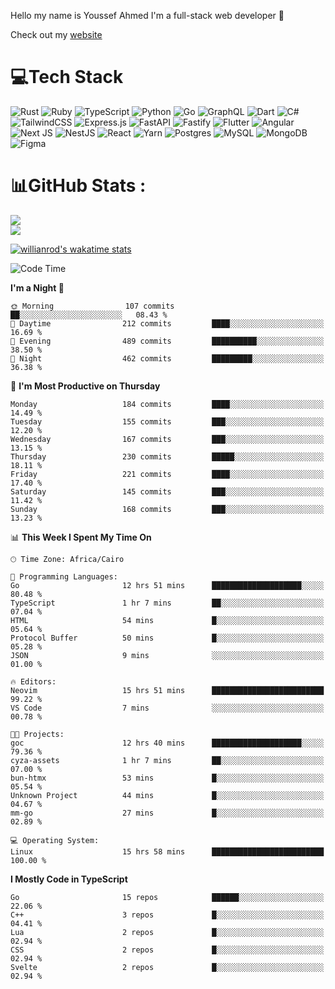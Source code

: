 Hello my name is Youssef Ahmed I'm a full-stack web developer 👋

Check out my [website](https://youssefahmed.vercel.app)
 
# 💻Tech Stack

![Rust](https://img.shields.io/badge/rust-%23000000.svg?style=for-the-badge&logo=rust&logoColor=white) ![Ruby](https://img.shields.io/badge/ruby-%23CC342D.svg?style=for-the-badge&logo=ruby&logoColor=white) ![TypeScript](https://img.shields.io/badge/typescript-%23007ACC.svg?style=for-the-badge&logo=typescript&logoColor=white) ![Python](https://img.shields.io/badge/python-3670A0?style=for-the-badge&logo=python&logoColor=ffdd54) ![Go](https://img.shields.io/badge/go-%2300ADD8.svg?style=for-the-badge&logo=go&logoColor=white) ![GraphQL](https://img.shields.io/badge/-GraphQL-E10098?style=for-the-badge&logo=graphql&logoColor=white) ![Dart](https://img.shields.io/badge/dart-%230175C2.svg?style=for-the-badge&logo=dart&logoColor=white) ![C#](https://img.shields.io/badge/c%23-%23239120.svg?style=for-the-badge&logo=c-sharp&logoColor=white) ![TailwindCSS](https://img.shields.io/badge/tailwindcss-%2338B2AC.svg?style=for-the-badge&logo=tailwind-css&logoColor=white) ![Express.js](https://img.shields.io/badge/express.js-%23404d59.svg?style=for-the-badge&logo=express&logoColor=%2361DAFB) ![FastAPI](https://img.shields.io/badge/FastAPI-005571?style=for-the-badge&logo=fastapi) ![Fastify](https://img.shields.io/badge/fastify-%23000000.svg?style=for-the-badge&logo=fastify&logoColor=white) ![Flutter](https://img.shields.io/badge/Flutter-%2302569B.svg?style=for-the-badge&logo=Flutter&logoColor=white) ![Angular](https://img.shields.io/badge/angular-%23DD0031.svg?style=for-the-badge&logo=angular&logoColor=white) ![Next JS](https://img.shields.io/badge/Next-black?style=for-the-badge&logo=next.js&logoColor=white) ![NestJS](https://img.shields.io/badge/nestjs-%23E0234E.svg?style=for-the-badge&logo=nestjs&logoColor=white) ![React](https://img.shields.io/badge/react-%2320232a.svg?style=for-the-badge&logo=react&logoColor=%2361DAFB) ![Yarn](https://img.shields.io/badge/yarn-%232C8EBB.svg?style=for-the-badge&logo=yarn&logoColor=white) ![Postgres](https://img.shields.io/badge/postgres-%23316192.svg?style=for-the-badge&logo=postgresql&logoColor=white) ![MySQL](https://img.shields.io/badge/mysql-%2300f.svg?style=for-the-badge&logo=mysql&logoColor=white) ![MongoDB](https://img.shields.io/badge/MongoDB-%234ea94b.svg?style=for-the-badge&logo=mongodb&logoColor=white)     ![Figma](https://img.shields.io/badge/figma-%23F24E1E.svg?style=for-the-badge&logo=figma&logoColor=white)

# 📊GitHub Stats :

![](https://github-readme-stats.vercel.app/api?username=joetifa2003&theme=tokyonight&hide_border=false&include_all_commits=false&count_private=false)<br/>
![](https://github-readme-streak-stats.herokuapp.com/?user=joetifa2003&theme=tokyonight&hide_border=false)<br/>

[![willianrod's wakatime stats](https://github-readme-stats.vercel.app/api/wakatime?username=joetifa2003&layout=compact)](https://github.com/anuraghazra/github-readme-stats)
<!--START_SECTION:waka-->
![Code Time](http://img.shields.io/badge/Code%20Time-1%2C699%20hrs%2058%20mins-blue)

**I'm a Night 🦉** 

```text
🌞 Morning                107 commits         ██░░░░░░░░░░░░░░░░░░░░░░░   08.43 % 
🌆 Daytime                212 commits         ████░░░░░░░░░░░░░░░░░░░░░   16.69 % 
🌃 Evening                489 commits         ██████████░░░░░░░░░░░░░░░   38.50 % 
🌙 Night                  462 commits         █████████░░░░░░░░░░░░░░░░   36.38 % 
```
📅 **I'm Most Productive on Thursday** 

```text
Monday                   184 commits         ████░░░░░░░░░░░░░░░░░░░░░   14.49 % 
Tuesday                  155 commits         ███░░░░░░░░░░░░░░░░░░░░░░   12.20 % 
Wednesday                167 commits         ███░░░░░░░░░░░░░░░░░░░░░░   13.15 % 
Thursday                 230 commits         █████░░░░░░░░░░░░░░░░░░░░   18.11 % 
Friday                   221 commits         ████░░░░░░░░░░░░░░░░░░░░░   17.40 % 
Saturday                 145 commits         ███░░░░░░░░░░░░░░░░░░░░░░   11.42 % 
Sunday                   168 commits         ███░░░░░░░░░░░░░░░░░░░░░░   13.23 % 
```


📊 **This Week I Spent My Time On** 

```text
🕑︎ Time Zone: Africa/Cairo

💬 Programming Languages: 
Go                       12 hrs 51 mins      ████████████████████░░░░░   80.48 % 
TypeScript               1 hr 7 mins         ██░░░░░░░░░░░░░░░░░░░░░░░   07.04 % 
HTML                     54 mins             █░░░░░░░░░░░░░░░░░░░░░░░░   05.64 % 
Protocol Buffer          50 mins             █░░░░░░░░░░░░░░░░░░░░░░░░   05.28 % 
JSON                     9 mins              ░░░░░░░░░░░░░░░░░░░░░░░░░   01.00 % 

🔥 Editors: 
Neovim                   15 hrs 51 mins      █████████████████████████   99.22 % 
VS Code                  7 mins              ░░░░░░░░░░░░░░░░░░░░░░░░░   00.78 % 

🐱‍💻 Projects: 
goc                      12 hrs 40 mins      ████████████████████░░░░░   79.36 % 
cyza-assets              1 hr 7 mins         ██░░░░░░░░░░░░░░░░░░░░░░░   07.00 % 
bun-htmx                 53 mins             █░░░░░░░░░░░░░░░░░░░░░░░░   05.54 % 
Unknown Project          44 mins             █░░░░░░░░░░░░░░░░░░░░░░░░   04.67 % 
mm-go                    27 mins             █░░░░░░░░░░░░░░░░░░░░░░░░   02.89 % 

💻 Operating System: 
Linux                    15 hrs 58 mins      █████████████████████████   100.00 % 
```

**I Mostly Code in TypeScript** 

```text
Go                       15 repos            ██████░░░░░░░░░░░░░░░░░░░   22.06 % 
C++                      3 repos             █░░░░░░░░░░░░░░░░░░░░░░░░   04.41 % 
Lua                      2 repos             █░░░░░░░░░░░░░░░░░░░░░░░░   02.94 % 
CSS                      2 repos             █░░░░░░░░░░░░░░░░░░░░░░░░   02.94 % 
Svelte                   2 repos             █░░░░░░░░░░░░░░░░░░░░░░░░   02.94 % 
```




<!--END_SECTION:waka-->
